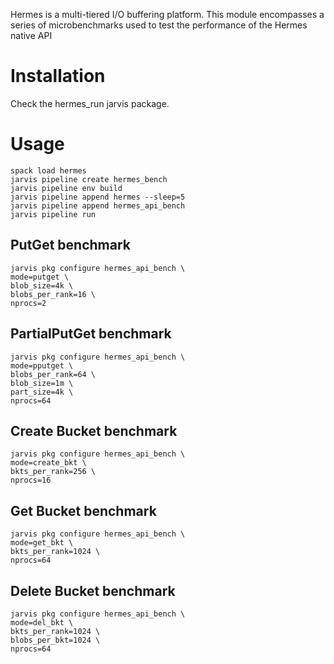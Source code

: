 Hermes is a multi-tiered I/O buffering platform. This module encompasses
a series of microbenchmarks used to test the performance of the Hermes
native API

# Installation

Check the hermes_run jarvis package.

# Usage

```
spack load hermes
jarvis pipeline create hermes_bench
jarvis pipeline env build
jarvis pipeline append hermes --sleep=5
jarvis pipeline append hermes_api_bench
jarvis pipeline run
```

## PutGet benchmark

```
jarvis pkg configure hermes_api_bench \
mode=putget \
blob_size=4k \
blobs_per_rank=16 \
nprocs=2
```

## PartialPutGet benchmark

```
jarvis pkg configure hermes_api_bench \
mode=pputget \
blobs_per_rank=64 \
blob_size=1m \
part_size=4k \
nprocs=64
```

## Create Bucket benchmark

```
jarvis pkg configure hermes_api_bench \
mode=create_bkt \
bkts_per_rank=256 \
nprocs=16
```

## Get Bucket benchmark

```
jarvis pkg configure hermes_api_bench \
mode=get_bkt \
bkts_per_rank=1024 \
nprocs=64
```

## Delete Bucket benchmark

```
jarvis pkg configure hermes_api_bench \
mode=del_bkt \
bkts_per_rank=1024 \
blobs_per_bkt=1024 \
nprocs=64
```

